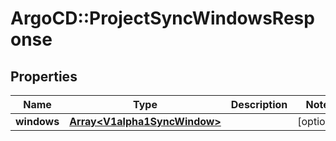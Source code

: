 # ArgoCD::ProjectSyncWindowsResponse

## Properties
Name | Type | Description | Notes
------------ | ------------- | ------------- | -------------
**windows** | [**Array&lt;V1alpha1SyncWindow&gt;**](V1alpha1SyncWindow.md) |  | [optional] 



